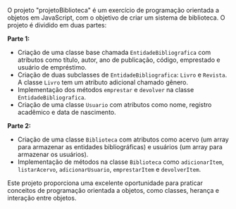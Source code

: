 O projeto "projetoBiblioteca" é um exercício de programação orientada a objetos em JavaScript, com o objetivo de criar um sistema de biblioteca. O projeto é dividido em duas partes:

**Parte 1:**
- Criação de uma classe base chamada `EntidadeBibliografica` com atributos como título, autor, ano de publicação, código, emprestado e usuário de empréstimo.
- Criação de duas subclasses de `EntidadeBibliografica`: `Livro` e `Revista`. A classe `Livro` tem um atributo adicional chamado gênero.
- Implementação dos métodos `emprestar` e `devolver` na classe `EntidadeBibliografica`.
- Criação de uma classe `Usuario` com atributos como nome, registro acadêmico e data de nascimento.

**Parte 2:**
- Criação de uma classe `Biblioteca` com atributos como acervo (um array para armazenar as entidades bibliográficas) e usuários (um array para armazenar os usuários).
- Implementação de métodos na classe `Biblioteca` como `adicionarItem`, `listarAcervo`, `adicionarUsuario`, `emprestarItem` e `devolverItem`.

Este projeto proporciona uma excelente oportunidade para praticar conceitos de programação orientada a objetos, como classes, herança e interação entre objetos.